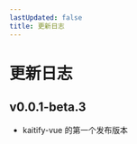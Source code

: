 ```yaml
---
lastUpdated: false
title: 更新日志
---
```


# 更新日志

## v0.0.1-beta.3 <Badge type="tip" text='2024.12.06' />

- kaitify-vue 的第一个发布版本
